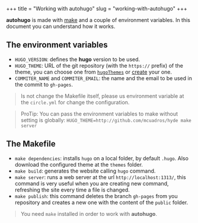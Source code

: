 +++
title = "Working with autohugo"
slug = "working-with-autohugo"
+++

**autohugo** is made with [make](https://es.wikipedia.org/wiki/Make) and a couple of environment variables. In this document you can understand how it works.

## The environment variables
- `HUGO_VERSION`: defines the **hugo** version to be used.
- `HUGO_THEME`: URL of the git repository (with the `https://` prefix) of the theme, you can choose one from [`hugoThemes`](https://github.com/spf13/hugoThemes/) or [create](https://gohugo.io/themes/creation/) your one.
- `COMMITER_NAME` and `COMMITER_EMAIL`: the name and the email to be used in the commit to `gh-pages`.

> Is not change the Makefile itself, please us environment variable at the `circle.yml` for change the configuration.

> ProTip: You can pass the environment variables to make without setting is globally:
```HUGO_THEME=http://github.com/mcuadros/hyde make server```

## The Makefile
- `make dependencies`: installs `hugo` on a local folder, by default `.hugo`. Also download the configured theme at the `themes` folder.
- `make build`: generates the website calling `hugo` command.
- `make server`: runs a web server at the url `http://localhost:1313/`, this command is very useful when you are creating new command, refreshing the site every time a file is changed.
- `make publish`: this command deletes the branch `gh-pages` from you repository and creates a new one with the content of the `public` folder.

> You need `make` installed in order to work with **autohugo**.
